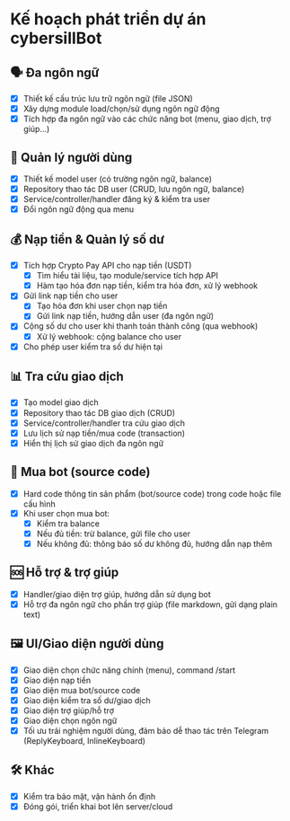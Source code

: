 # Kế hoạch phát triển dự án cybersillBot

## 🗣️ Đa ngôn ngữ
- [x] Thiết kế cấu trúc lưu trữ ngôn ngữ (file JSON)
- [x] Xây dựng module load/chọn/sử dụng ngôn ngữ động
- [x] Tích hợp đa ngôn ngữ vào các chức năng bot (menu, giao dịch, trợ giúp...)

## 👤 Quản lý người dùng
- [x] Thiết kế model user (có trường ngôn ngữ, balance)
- [x] Repository thao tác DB user (CRUD, lưu ngôn ngữ, balance)
- [x] Service/controller/handler đăng ký & kiểm tra user
- [x] Đổi ngôn ngữ động qua menu

## 💰 Nạp tiền & Quản lý số dư
- [x] Tích hợp Crypto Pay API cho nạp tiền (USDT)
    - [x] Tìm hiểu tài liệu, tạo module/service tích hợp API
    - [x] Hàm tạo hóa đơn nạp tiền, kiểm tra hóa đơn, xử lý webhook
- [x] Gửi link nạp tiền cho user
    - [x] Tạo hóa đơn khi user chọn nạp tiền
    - [x] Gửi link nạp tiền, hướng dẫn user (đa ngôn ngữ)
- [x] Cộng số dư cho user khi thanh toán thành công (qua webhook)
    - [x] Xử lý webhook: cộng balance cho user
- [x] Cho phép user kiểm tra số dư hiện tại

## 📊 Tra cứu giao dịch
- [x] Tạo model giao dịch
- [x] Repository thao tác DB giao dịch (CRUD)
- [x] Service/controller/handler tra cứu giao dịch
- [x] Lưu lịch sử nạp tiền/mua code (transaction)
- [x] Hiển thị lịch sử giao dịch đa ngôn ngữ

## 🤖 Mua bot (source code)
- [x] Hard code thông tin sản phẩm (bot/source code) trong code hoặc file cấu hình
- [x] Khi user chọn mua bot:
    - [x] Kiểm tra balance
    - [x] Nếu đủ tiền: trừ balance, gửi file cho user
    - [x] Nếu không đủ: thông báo số dư không đủ, hướng dẫn nạp thêm

## 🆘 Hỗ trợ & trợ giúp
- [x] Handler/giao diện trợ giúp, hướng dẫn sử dụng bot
- [x] Hỗ trợ đa ngôn ngữ cho phần trợ giúp (file markdown, gửi dạng plain text)

## 🖼️ UI/Giao diện người dùng
- [x] Giao diện chọn chức năng chính (menu), command /start
- [x] Giao diện nạp tiền
- [x] Giao diện mua bot/source code
- [x] Giao diện kiểm tra số dư/giao dịch
- [x] Giao diện trợ giúp/hỗ trợ
- [x] Giao diện chọn ngôn ngữ
- [x] Tối ưu trải nghiệm người dùng, đảm bảo dễ thao tác trên Telegram (ReplyKeyboard, InlineKeyboard)

## 🛠️ Khác
- [x] Kiểm tra bảo mật, vận hành ổn định
- [x] Đóng gói, triển khai bot lên server/cloud 